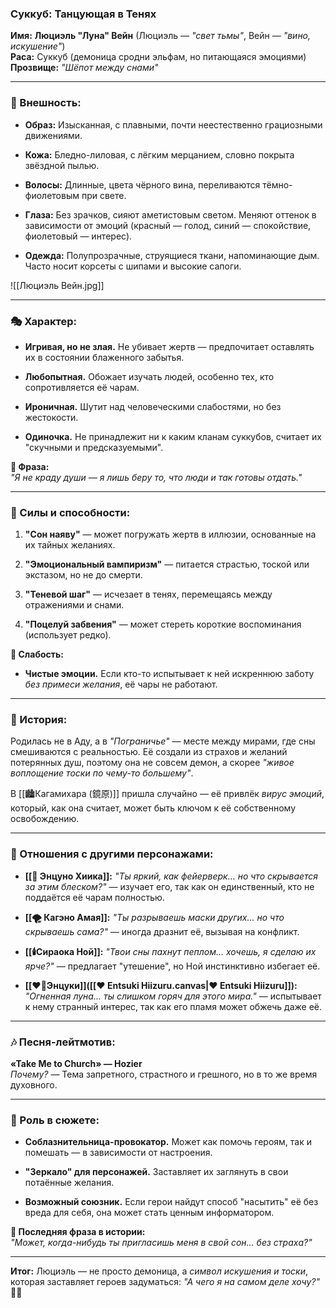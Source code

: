 ### **Суккуб: Танцующая в Тенях**

**Имя:** **Люциэль "Луна" Вейн** (Люциэль — _"свет тьмы"_, Вейн — _"вино, искушение"_)  
**Раса:** Суккуб (демоница сродни эльфам, но питающаяся эмоциями)  
**Прозвище:** _"Шёпот между снами"_

---

### **🔮 Внешность:**

- **Образ:** Изысканная, с плавными, почти неестественно грациозными движениями.
    
- **Кожа:** Бледно-лиловая, с лёгким мерцанием, словно покрыта звёздной пылью.
    
- **Волосы:** Длинные, цвета чёрного вина, переливаются тёмно-фиолетовым при свете.
    
- **Глаза:** Без зрачков, сияют аметистовым светом. Меняют оттенок в зависимости от эмоций (красный — голод, синий — спокойствие, фиолетовый — интерес).
    
- **Одежда:** Полупрозрачные, струящиеся ткани, напоминающие дым. Часто носит корсеты с шипами и высокие сапоги.
    

![[Люциэль Вейн.jpg]]

---

### **🎭 Характер:**

- **Игривая, но не злая.** Не убивает жертв — предпочитает оставлять их в состоянии блаженного забытья.
    
- **Любопытная.** Обожает изучать людей, особенно тех, кто сопротивляется её чарам.
    
- **Ироничная.** Шутит над человеческими слабостями, но без жестокости.
    
- **Одиночка.** Не принадлежит ни к каким кланам суккубов, считает их "скучными и предсказуемыми".
    

**🔹 Фраза:**  
_"Я не краду души — я лишь беру то, что люди и так готовы отдать."_

---

### **💫 Силы и способности:**

1. **"Сон наяву"** — может погружать жертв в иллюзии, основанные на их тайных желаниях.
    
2. **"Эмоциональный вампиризм"** — питается страстью, тоской или экстазом, но не до смерти.
    
3. **"Теневой шаг"** — исчезает в тенях, перемещаясь между отражениями и снами.
    
4. **"Поцелуй забвения"** — может стереть короткие воспоминания (использует редко).
    

**🔹 Слабость:**

- **Чистые эмоции.** Если кто-то испытывает к ней искреннюю заботу _без примеси желания_, её чары не работают.
    

---

### **🌌 История:**

Родилась не в Аду, а в _"Пограничье"_ — месте между мирами, где сны смешиваются с реальностью. Её создали из страхов и желаний потерянных душ, поэтому она не совсем демон, а скорее _"живое воплощение тоски по чему-то большему"_.

В [[🏙️Кагамихара (鏡原)]] пришла случайно — её привлёк _вирус эмоций_, который, как она считает, может быть ключом к её собственному освобождению.

---

### **💞 Отношения с другими персонажами:**

- **[[🎀 Энцуно Хиика]]:** _"Ты яркий, как фейерверк... но что скрывается за этим блеском?"_ — изучает его, так как он единственный, кто не поддаётся её чарам полностью.
    
- **[[🌪️ Кагэно Амая]]:** _"Ты разрываешь маски других... но что скрываешь сама?"_ — иногда дразнит её, вызывая на конфликт.
    
- **[[🕯️Сираока Ной]]:** _"Твои сны пахнут пеплом... хочешь, я сделаю их ярче?"_ — предлагает "утешение", но Ной инстинктивно избегает её.
    
- **[[❤️‍🔥Энцуки]]([[❤️ Entsuki Hiizuru.canvas|❤️ Entsuki Hiizuru]]):** _"Огненная луна... ты слишком горяч для этого мира."_ — испытывает к нему странный интерес, так как его пламя может обжечь даже её.
    

---

### **🎶 Песня-лейтмотив:**

**«Take Me to Church» — Hozier**  
_Почему?_ — Тема запретного, страстного и грешного, но в то же время духовного.

---

### **🌠 Роль в сюжете:**

- **Соблазнительница-провокатор.** Может как помочь героям, так и помешать — в зависимости от настроения.
    
- **"Зеркало" для персонажей.** Заставляет их заглянуть в свои потаённые желания.
    
- **Возможный союзник.** Если герои найдут способ "насытить" её без вреда для себя, она может стать ценным информатором.
    

**🔹 Последняя фраза в истории:**  
_"Может, когда-нибудь ты пригласишь меня в свой сон... без страха?"_

---

**Итог:** Люциэль — не просто демоница, а _символ искушения и тоски_, которая заставляет героев задуматься: _"А чего я на самом деле хочу?"_ 💜🔥